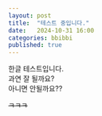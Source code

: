 ```yaml
---
layout: post
title:  "테스트 중입니다."
date:   2024-10-31 16:00
categories: bbibbi
published: true
---
```


한글 테스트입니다.  
과연 잘 될까요?  
아니면 안될까요??  

~~ㅋㅋㅋ~~  